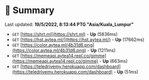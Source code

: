 # 📖 Summary
Last updated: **19/5/2022, 8:13:44 PTG "Asia/Kuala_Lumpur"**

- `GET` [https://shrt.ml](https://shrt.ml) - **Up** (5836ms)
- `GET` [https://hst.aytea.ml/](https://hst.aytea.ml/) - **Up** (17662ms)
- `GET` [https://color.aytea.ml/4b31d6.png](https://color.aytea.ml/4b31d6.png) - **Up** (1211ms)
- `GET` [https://memeapi.aytea14.repl.co/gimme](https://memeapi.aytea14.repl.co/gimme) - **Up** (663ms)
- `GET` [https://teledrivemy.herokuapp.com/dashboard](https://teledrivemy.herokuapp.com/dashboard) - **Up** (51ms)
